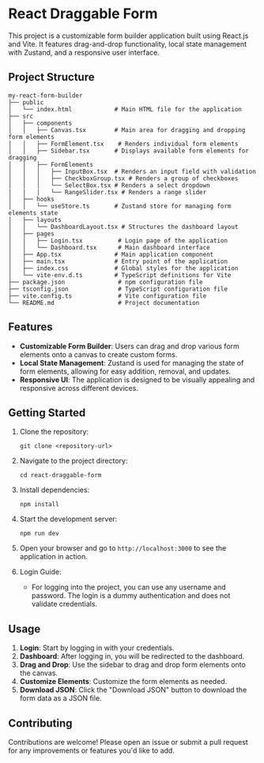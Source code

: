 # React Draggable Form

This project is a customizable form builder application built using React.js and Vite. It features drag-and-drop functionality, local state management with Zustand, and a responsive user interface.

## Project Structure

```
my-react-form-builder
├── public
│   └── index.html            # Main HTML file for the application
├── src
│   ├── components
│   │   ├── Canvas.tsx        # Main area for dragging and dropping form elements
│   │   ├── FormElement.tsx    # Renders individual form elements
│   │   ├── Sidebar.tsx       # Displays available form elements for dragging
│   │   ├── FormElements
│   │   │   ├── InputBox.tsx  # Renders an input field with validation
│   │   │   ├── CheckboxGroup.tsx # Renders a group of checkboxes
│   │   │   └── SelectBox.tsx # Renders a select dropdown
|   |   |   └── RangeSlider.tsx # Renders a range slider
│   ├── hooks
│   │   └── useStore.ts       # Zustand store for managing form elements state
│   ├── layouts
│   │   └── DashboardLayout.tsx # Structures the dashboard layout
│   ├── pages
│   │   ├── Login.tsx          # Login page of the application
│   │   └── Dashboard.tsx      # Main dashboard interface
│   ├── App.tsx               # Main application component
│   ├── main.tsx              # Entry point of the application
│   ├── index.css             # Global styles for the application
│   └── vite-env.d.ts         # TypeScript definitions for Vite
├── package.json               # npm configuration file
├── tsconfig.json              # TypeScript configuration file
├── vite.config.ts             # Vite configuration file
└── README.md                  # Project documentation
```

## Features

- **Customizable Form Builder**: Users can drag and drop various form elements onto a canvas to create custom forms.
- **Local State Management**: Zustand is used for managing the state of form elements, allowing for easy addition, removal, and updates.
- **Responsive UI**: The application is designed to be visually appealing and responsive across different devices.

## Getting Started

1. Clone the repository:
   ```
   git clone <repository-url>
   ```

2. Navigate to the project directory:
   ```
   cd react-draggable-form
   ```

3. Install dependencies:
   ```
   npm install
   ```

4. Start the development server:
   ```
   npm run dev
   ```

5. Open your browser and go to `http://localhost:3000` to see the application in action.

6. Login Guide:

   - For logging into the project, you can use any username and password. The login is a dummy authentication and does not validate credentials.

## Usage
   1. **Login**: Start by logging in with your credentials.
   2. **Dashboard**: After logging in, you will be redirected to the dashboard.
   3. **Drag and Drop**: Use the sidebar to drag and drop form elements onto the canvas.
   4. **Customize Elements**: Customize the form elements as needed.
   5. **Download JSON**: Click the "Download JSON" button to download the form data as a JSON file.

## Contributing

Contributions are welcome! Please open an issue or submit a pull request for any improvements or features you'd like to add.
